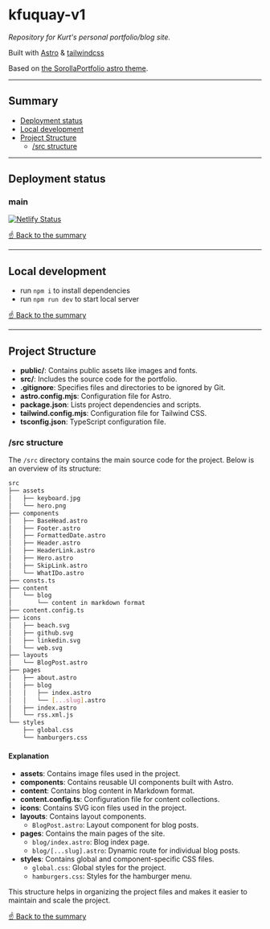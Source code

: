 # kfuquay-v1

_Repository for Kurt's personal portfolio/blog site._

Built with [Astro](https://astro.build/) & [tailwindcss](https://tailwindcss.com/)

Based on [the SorollaPortfolio astro theme](https://astro.build/themes/details/sorollaportfolio/).

---

## Summary

- [Deployment status](#deployment-status)
- [Local development](#local-development)
- [Project Structure](#project-structure)
  - [/src structure](#src-structure)

---

## Deployment status

### main

[![Netlify Status](https://api.netlify.com/api/v1/badges/bdae6e69-88ee-4e9d-9d11-06fd30547abe/deploy-status)](https://app.netlify.com/sites/kfuquay/deploys)

[☝️ Back to the summary](#summary)

---

## Local development

- run `npm i` to install dependencies
- run `npm run dev` to start local server

[☝️ Back to the summary](#summary)

---

## Project Structure

- **public/**: Contains public assets like images and fonts.
- **src/**: Includes the source code for the portfolio.
- **.gitignore**: Specifies files and directories to be ignored by Git.
- **astro.config.mjs**: Configuration file for Astro.
- **package.json**: Lists project dependencies and scripts.
- **tailwind.config.mjs**: Configuration file for Tailwind CSS.
- **tsconfig.json**: TypeScript configuration file.

### /src structure

The `/src` directory contains the main source code for the project. Below is an overview of its structure:

```bash
src
├── assets
│   ├── keyboard.jpg
│   └── hero.png
├── components
│   ├── BaseHead.astro
│   ├── Footer.astro
│   ├── FormattedDate.astro
│   ├── Header.astro
│   ├── HeaderLink.astro
│   ├── Hero.astro
│   ├── SkipLink.astro
│   └── WhatIDo.astro
├── consts.ts
├── content
│   └── blog
│       └── content in markdown format
├── content.config.ts
├── icons
│   ├── beach.svg
│   ├── github.svg
│   ├── linkedin.svg
│   └── web.svg
├── layouts
│   └── BlogPost.astro
├── pages
│   ├── about.astro
│   ├── blog
│   │   ├── index.astro
│   │   └── [...slug].astro
│   ├── index.astro
│   └── rss.xml.js
└── styles
    ├── global.css
    └── hamburgers.css
```

#### Explanation

- **assets**: Contains image files used in the project.
- **components**: Contains reusable UI components built with Astro.
- **content**: Contains blog content in Markdown format.
- **content.config.ts**: Configuration file for content collections.
- **icons**: Contains SVG icon files used in the project.
- **layouts**: Contains layout components.
  - `BlogPost.astro`: Layout component for blog posts.
- **pages**: Contains the main pages of the site.
  - `blog/index.astro`: Blog index page.
  - `blog/[...slug].astro`: Dynamic route for individual blog posts.
- **styles**: Contains global and component-specific CSS files.
  - `global.css`: Global styles for the project.
  - `hamburgers.css`: Styles for the hamburger menu.

This structure helps in organizing the project files and makes it easier to maintain and scale the project.

[☝️ Back to the summary](#summary)
